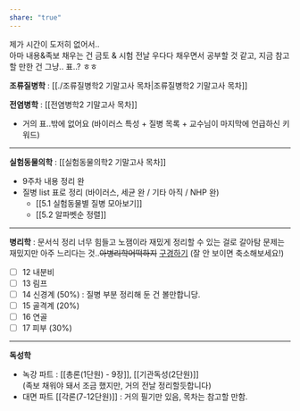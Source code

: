 ```yaml
---
share: "true"
---
```

제가 시간이 도저히 없어서..<br>
아마 내용&족보 채우는 건 금토 & 시험 전날 우다다 채우면서 공부할 것 같고,
지금 참고할 만한 건 그냥.. 표..? ㅎㅎ

**조류질병학** : [[./조류질병학2 기말고사 목차|조류질병학2 기말고사 목차]]

**전염병학** : [[전염병학2 기말고사 목차]]
- 거의 표..밖에 없어요 (바이러스 특성 + 질병 목록 + 교수님이 마지막에 언급하신 키워드)
---
**실험동물의학** : [[실험동물의학2 기말고사 목차]]
- 9주차 내용 정리 완
- 질병 list 표로 정리 (바이러스, 세균 완 / 기타 아직 / NHP 완)
	- [[5.1 실험동물별 질병 모아보기]]
	- [[5.2 알파벳순 정렬]]

---
**병리학** : 문서식 정리 너무 힘들고 노잼이라 재밌게 정리할 수 있는 걸로 갈아탐
문제는 재밌지만 아주 느리다는 것..~~아병리학어떡하지~~ [구경하기](https://miro.com/app/board/uXjVKGWi_mU=/?share_link_id=354299279465) (잘 안 보이면 축소해보세요!)
- [ ] 12 내분비
- [ ] 13 림프
- [ ] 14 신경계 (50%) : 질병 부분 정리해 둔 건 볼만합니당.
- [ ] 15 골격계 (20%)
- [ ] 16 연골
- [ ] 17 피부 (30%)

---
**독성학**
- 녹강 파트 : [[총론(1단원) - 9장]], [[기관독성(2단원)]] <br>(족보 채워야 돼서 조금 했지만, 거의 전날 정리할듯합니다)
- 대면 파트 [[각론(7-12단원)]] : 거의 필기만 있음, 목차는 참고할 만함. 
